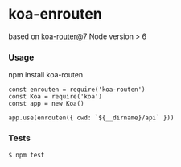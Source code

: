 koa-enrouten
==================

based on [koa-router@7](https://github.com/alexmingoia/koa-router/tree/v7.1.0)
Node version > 6

### Usage

npm install koa-routen

```
const enrouten = require('koa-routen')
const Koa = require('koa')
const app = new Koa()

app.use(enrouten({ cwd: `${__dirname}/api` }))
```

### Tests

```
$ npm test
```
